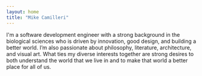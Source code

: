 ```yaml
---
layout: home
title: "Mike Camilleri"
---
```


I'm a software development engineer with a strong background in the biological sciences who is driven by innovation, good design, and building a better world. I’m also passionate about philosophy, literature, architecture, and visual art. What ties my diverse interests together are strong desires to both understand the world that we live in and to make that world a better place for all of us.
